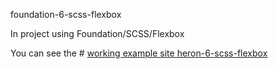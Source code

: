 foundation-6-scss-flexbox

In project using Foundation/SCSS/Flexbox

You can see the # <a href="https://keybro.github.io/leading-events/"> working example site heron-6-scss-flexbox </a>
